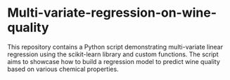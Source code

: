 # Multi-variate-regression-on-wine-quality
This repository contains a Python script demonstrating multi-variate linear regression using the scikit-learn library and custom functions. The script aims to showcase how to build a regression model to predict wine quality based on various chemical properties.
